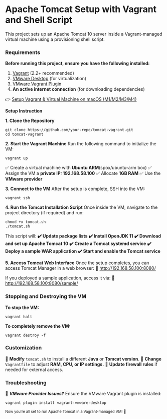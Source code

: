 # Apache Tomcat Setup with Vagrant and Shell Script

This project sets up an Apache Tomcat 10 server inside a Vagrant-managed virtual machine using a provisioning shell script.

### Requirements

**Before running this project, ensure you have the following installed:**

1. [Vagrant](https://www.vagrantup.com/downloads) (2.2+ recommended)
2. [VMware Desktop](https://www.vmware.com/products/workstation-pro.html) (for virtualization)
3. [VMware Vagrant Plugin](https://developer.hashicorp.com/vagrant/docs/providers/vmware)
4. **An active internet connection** (for downloading dependencies)


👉 [Setup Vagrant & Virtual Machine on macOS (M1/M2/M3/M4)](https://medium.com/django-unleashed/vmware-vagrant-installation-on-macos-m1-m2-m3-chip-bb162dde53e7)

**Setup Instruction** 

**1. Clone the Repository**
```
git clone https://github.com/your-repo/tomcat-vagrant.git
cd tomcat-vagrant
```

**2. Start the Vagrant Machine**
Run the following command to initialize the VM:
```
vagrant up
```

✅ Create a virtual machine with **Ubuntu ARM**(spox/ubuntu-arm box)
✅ Assign the VM a **private IP: 192.168.58.100**
✅ Allocate **1GB RAM**
✅ Use the **VMware provider**

**3. Connect to the VM**
After the setup is complete, SSH into the VM:
```
vagrant ssh 
```
**4. Run the Tomcat Installation Script**
Once inside the VM, navigate to the project directory (if required) and run:
```
chmod +x tomcat.sh
./tomcat.sh
```
This script will:
**✔️ Update package lists**
**✔️ Install OpenJDK 11**
**✔️ Download and set up Apache Tomcat 10**
**✔️ Create a Tomcat systemd service**
**✔️ Deploy a sample WAR application**
**✔️ Start and enable the Tomcat service**

**5. Access Tomcat Web Interface**
Once the setup completes, you can access Tomcat Manager in a web browser:
🔗 http://192.168.58.100:8080/

If you deployed a sample application, access it via:
🔗 http://192.168.58.100:8080/sample/

### Stopping and Destroying the VM

**To stop the VM:**
```
vagrant halt
```
**To completely remove the VM:**
```
vagrant destroy -f
```

### Customization

🔧 **Modify** ```tomcat.sh``` to install a different **Java** or **Tomcat version**.
🔧 **Change** ```Vagrantfile``` to adjust **RAM, CPU, or IP settings.**
🔧 **Update firewall rules** if needed for external access.

### Troubleshooting

🚨 ***VMware Provider Issues?*** Ensure the VMware Vagrant plugin is installed:
```
vagrant plugin install vagrant-vmware-desktop
```


<sub>Now you're all set to run Apache Tomcat in a Vagrant-managed VM! 🚀</sub>